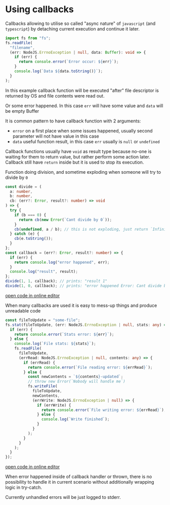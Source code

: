 # Using callbacks

Callbacks allowing to utilise so called "async nature" of `javascript` (and `typescript`) by detaching current
execution and continue it later.

```ts
import fs from "fs";
fs.readFile(
  "filename",
  (err: NodeJS.ErrnoException | null, data: Buffer): void => {
    if (err) {
      return console.error(`Error occur: ${err}`);
    }
    console.log(`Data ${data.toString()}`);
  }
);
```

In this example callback function will be executed "after" file descriptor is returned by OS and file contents were read out.

Or some error happened. In this case `err` will have some value and `data` will be empty Buffer

It is common pattern to have callback function with 2 arguments:

- `error` on a first place when some issues happened, usually second parameter will not have value in this case
- `data` useful function result, in this case `err` usually is `null` or `undefined`

Callback functions usually have `void` as result type because no-one is waiting for them to return value,
but rather perform some action later. Callback still have `return` inside but it is used to stop its execution.

Function doing division, and sometime exploding when someone will try to divide by `0`

```ts
const divide = (
  a: number,
  b: number,
  cb: (err?: Error, result?: number) => void
) => {
  try {
    if (b === 0) {
      return cb(new Error(`Cant divide by 0`));
    }
    cb(undefined, a / b); // this is not exploding, just return `Infinity` :)
  } catch (e) {
    cb(e.toString());
  }
};
const callback = (err?: Error, result?: number) => {
  if (err) {
    return console.log("error happened", err);
  }
  console.log("result", result);
};
divide(1, 1, callback); // prints: "result 1"
divide(1, 0, callback); // prints: "error happened Error: Cant divide by 0"
```

[open code in online editor](https://www.typescriptlang.org/play?#code/MYewdgzgLgBAJgSwG4LgUxgXhgCgFAwwCGAXDGAK4C2ARmgE4A0BMNZltDzhwbuD9APxkAovXogmMemggUANlGHlqdegEosAPhhIQqPJsw6A3iyj0AnjDOFCCAGa4aWTNgAMm23cIyoFejAYXhwwNAB3GDEJehwAAwBhIjBYRBR0Vmt3OPV1AG4WQgBfQuCaHAowdAcEMLhGYhgAelZ85paoAAsECBge8hBYNAAPAAd5EEQwAHMGgCsKaGk0f0CYOIBJMBqwBChLOJgSdRYi4KIoYE7+L1KQtAA6KBAAZQta6ZxcguK8IoLQJBYMAiPJ5DQiMAANZYfjiZTRSQNGRyRTKDhqIymFiOOEaGylPwBIKAiAgeSPCafABEAkkME6RFGozQdWpDQE+VOLFJ5MpIBpKIUUHZy1RUC5-zwaVQaBwAEYGorzmCIdC2k0WqN6LUoBAyNShYoYPLqdLkLKFQ13A0QarIVCNVqdSl9TBaeJ6Yzmay0HAop76GQkil4BaMjQstSgA)

When many callbacks are used it is easy to mess-up things and produce unreadable code

```ts
const fileToUpdate = "some-file";
fs.stat(fileToUpdate, (err: NodeJS.ErrnoException | null, stats: any) => {
  if (err) {
    return console.error(`Stats error: ${err}`);
  } else {
    console.log(`File stats: ${stats}`);
    fs.readFile(
      fileToUpdate,
      (errRead: NodeJS.ErrnoException | null, contents: any) => {
        if (errRead) {
          return console.error(`File reading error: ${errRead}`);
        } else {
          const newContents = `${contents}-updated`;
          // throw new Error(`Nobody will handle me`)
          fs.writeFile(
            fileToUpdate,
            newContents,
            (errWrite: NodeJS.ErrnoException | null) => {
              if (errWrite) {
                return console.error(`File writing error: ${errRead}`);
              } else {
                console.log(`Write finished`);
              }
            }
          );
        }
      }
    );
  }
});
```

[open code in online editor](https://www.typescriptlang.org/play?#code/MYewdgzgLgBAZgSwDYFMAqICqAHAJgQyhRgF4YAiCEAWxQFpFVyBuAKDggDppCAKR9FjyEUAGhi8UAJykAuGADkQuFACkAypwCiMsCC0APYCmxQE4GAB8YYAK5Ik4nlAjz8YAJ4BKUgD4YAN6sMDAIcBLSUj5BISFSKFC2UmAwoJAgqJyRIFK8AAbqUIQQMNlyMAAkAZEAvnlebCE1pUgQxDGxaVSZSCAA5vkAYsjEzq6VAWN1DcGxHJzx+LjDqLyzsfAjGDgERKLrsZIyAEooS-JKKhrauvpGJmYW1nYO4mlEYC5unj4k-h0bEJhCInM64aIHQEweKJZKpcDdFBZGQ5IYjaFghBgPqlFHlKqRU5LaaNKEwZooVrtSGArqwMAoADuAGFwB8XKQYHkqu8UJ8IDU6LZhERcHlSWSYAB6KUwKAACykIEZNiZMB0StyeSUACNlB4YIzkEgYPL3LhUDBaPUaRt5oypAgiCsUGtJXatkJdmJbYCGSy2XyXPt3YdIgB1R1EC7KNSaDV6QzGUzmFLPexIX7-X1Q4FHKSRp0oCGhqEwpIpLoZJFlNGWh1OrE4sryAmg4n1CWlilUwI5slVnr9fKFoibMAICDylBimal2I1ftNftzsmLqHr2Krxc1BpAA)

When error happened inside of callback handler or thrown, there is no possibility to handle it in current scenario without
additionally wrapping logic in try-catch.

Currently unhandled errors will be just logged to stderr.

